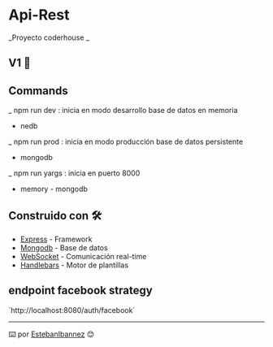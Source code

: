 # Api-Rest

_Proyecto coderhouse _

## V1 🚀
## Commands
_ npm run dev : inicia en modo desarrollo base de datos en memoria 
* nedb

_ npm run prod : inicia en modo producción base de datos persistente 
* mongodb

_ npm run yargs : inicia en puerto 8000
* memory - mongodb


## Construido con 🛠️

* [Express](https://expressjs.com/es/4x/api.html) - Framework 
* [Mongodb](https://docs.mongodb.com/manual/) - Base de datos
* [WebSocket](https://socket.io/) - Comunicación real-time
* [Handlebars](https://www.npmjs.com/package/hbs/) - Motor de plantillas


## endpoint facebook strategy 
´http://localhost:8080/auth/facebook´

---
⌨️ por [EstebanIbannez](https://github.com/estebanibannez) 😊
